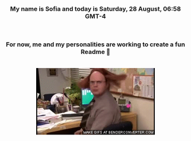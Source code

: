 


<div align="center">
<h3 >My name is Sofia and today is Saturday, 28 August, 06:58 GMT-4</h3><br>
<h3 >For now, me and my personalities are working to create a fun Readme 👋
</h3><br>
<img src='img/dwight.gif' alt='working...'/>
</div>
